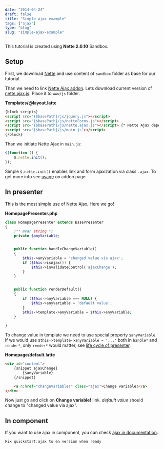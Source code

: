 ```yaml
---
date: "2014-04-24"
draft: false
title: "Simple ajax example"
tags: ["ajax"]
type: "blog"
slug: "simple-ajax-example"
---
```


This tutorial is created using **Nette 2.0.10** Sandbox.


## Setup

First, we download [Nette](www:download) and use content of `sandbox` folder as base for our tutorial.

Than we need to link [Nette Ajax addon](http://addons.nette.org/cs/nette-ajax-js). Lets download current version of [nette.ajax.js](https://github.com/vojtech-dobes/nette.ajax.js). Place it to `www/js` folder.


**Templates/@layout.latte**

```html
{block scripts}
<script src="{$basePath}/js/jquery.js"></script>
<script src="{$basePath}/js/netteForms.js"></script>
<script src="{$basePath}/js/nette.ajax.js"></script> {* Nette Ajax depens on jQuery *}
<script src="{$basePath}/js/main.js"></script>
{/block}
```

Than we initiate Nette Ajax in `main.js`:

```js
$(function () {
    $.nette.init();
});
```

Simple `$.nette.init()` enables link and form ajaxization via class `.ajax`. To get more info see [usage](https://github.com/vojtech-dobes/nette.ajax.js#usage) on addon page.


## In presenter

This is the most simple use of Nette Ajax. Here we go!

**HomepagePresenter.php**

```php
class HomepagePresenter extends BasePresenter
{
	/** @var string */
	private $anyVariable;


	public function handleChangeVariable()
	{
		$this->anyVariable = 'changed value via ajax';
		if ($this->isAjax()) {
			$this->invalidateControl('ajaxChange');
		}
	}


	public function renderDefault()
	{
		if ($this->anyVariable === NULL) {
			$this->anyVariable = 'default value';
		}
		$this->template->anyVariable = $this->anyVariable;
	}

}

```


To change value in template we need to use special property `$anyVariable`. If we would use `$this->template->anyVariable = '...'` both in `handle*` and `render*`, only `render*` would matter, see [life cycle of presenter](doc:presenters#toc-life-cycle-of-presenter).

**Homepage/default.latte**

```html
<div id="content">
	{snippet ajaxChange}
		{$anyVariable}
	{/snippet}

	<a n:href="changeVariable!" class="ajax">Change variable!</a>
</div>
```

Now just go and click on **Change variable!** link. *default value* should change to "changed value via ajax".


## In component

If you want to use ajax in component, you can check [ajax in documentation](doc:ajax).

```comment
Fix quickstart:ajax to en version when ready
```
